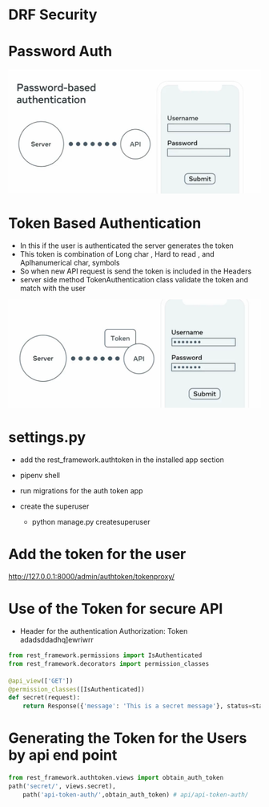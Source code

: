 #
# DRF Security

# Password Auth
![alt text](image-26.png)

# Token Based Authentication
- In this if the user is authenticated the server generates the token 
- This token is combination of Long char , Hard to read , and Aplhanumerical char, symbols
- So when new API request is send the token is included in the Headers
- server side method TokenAuthentication class validate the token and match with the user 

![alt text](image-27.png)

# settings.py
- add the rest_framework.authtoken  in the installed app section 
- pipenv shell
- run migrations for the auth token app

- create the superuser
    - python manage.py createsuperuser

# Add the token for the user 
    
http://127.0.0.1:8000/admin/authtoken/tokenproxy/

# Use of the Token for secure API


- Header for the authentication
Authorization: Token adadsddadhq]ewriwrr
```py
from rest_framework.permissions import IsAuthenticated
from rest_framework.decorators import permission_classes

@api_view(['GET'])
@permission_classes([IsAuthenticated])
def secret(request):
    return Response({'message': 'This is a secret message'}, status=status.HTTP_200_OK)
```

# Generating the Token for the Users by api end point
```py
from rest_framework.authtoken.views import obtain_auth_token
path('secret/', views.secret),
    path('api-token-auth/',obtain_auth_token) # api/api-token-auth/
```